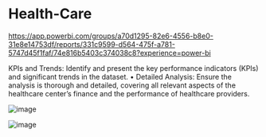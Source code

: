# Health-Care

https://app.powerbi.com/groups/a70d1295-82e6-4556-b8e0-31e8e14753df/reports/331c9599-d564-475f-a781-5747d45f1faf/74e816b5403c374038c8?experience=power-bi

KPIs and Trends: Identify and present the key performance indicators (KPIs) and significant trends in the dataset.
• Detailed Analysis: Ensure the analysis is thorough and detailed, covering all relevant aspects of the healthcare center’s finance
and the performance of healthcare providers.

![image](https://github.com/user-attachments/assets/53d4ba7e-4271-438b-9fe9-98d28e8cd765)

![image](https://github.com/user-attachments/assets/814d24b2-f7e8-4a40-9909-da200e51a4d1)

